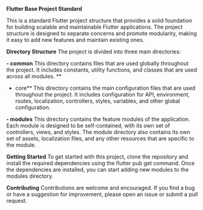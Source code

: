 **Flutter Base Project Standard**

This is a standard Flutter project structure that provides a solid foundation for building scalable and maintainable Flutter applications. The project structure is designed to separate concerns and promote modularity, making it easy to add new features and maintain existing ones.

**Directory Structure**
The project is divided into three main directories:

**- common**
This directory contains files that are used globally throughout the project. It includes constants, utility functions, and classes that are used across all modules.
**
- core**
This directory contains the main configuration files that are used throughout the project. It includes configuration for API, environment, routes, localization, controllers, styles, variables, and other global configuration.

**- modules**
This directory contains the feature modules of the application. Each module is designed to be self-contained, with its own set of controllers, views, and styles. The module directory also contains its own set of assets, localization files, and any other resources that are specific to the module.

**Getting Started**
To get started with this project, clone the repository and install the required dependencies using the flutter pub get command. Once the dependencies are installed, you can start adding new modules to the modules directory.

**Contributing**
Contributions are welcome and encouraged. If you find a bug or have a suggestion for improvement, please open an issue or submit a pull request.
